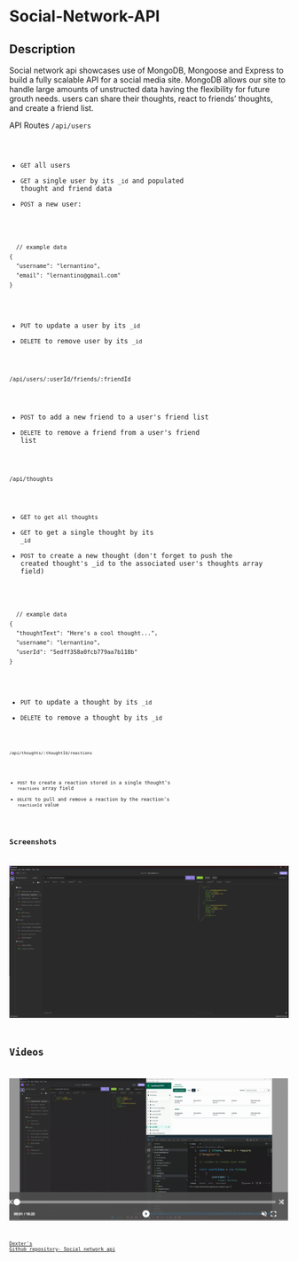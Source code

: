 #

# Social-Network-API

## Description

Social network api showcases use of MongoDB, Mongoose and Express to build a fully scalable API for a social media site. MongoDB allows our site to handle large amounts of unstructed data having the flexibility for future grouth needs.
users can share their thoughts, react to friends’ thoughts, and create a friend list.

API Routes
<code>/api/users

-   <code>GET</code> all users
-   <code>GET</code> a single user by its <code>\_id</code> and populated thought and friend data
-   <code>POST</code> a new user:

<code>
  // example data
{
  "username": "lernantino",
  "email": "lernantino@gmail.com"
}
</code>

-   <code>PUT</code> to update a user by its <code>\_id</code>
-   <code>DELETE</code> to remove user by its <code>\_id</code>

<code>/api/users/:userId/friends/:friendId</code>

-   <code>POST</code> to add a new friend to a user's friend list
-   <code>DELETE</code> to remove a friend from a user's friend list

<code>/api/thoughts</code>

-   <code>GET to get all thoughts</code>
-   <code>GET</code> to get a single thought by its <code>\_id</code>
-   <code>POST</code> to create a new thought (don't forget to push the created thought's \_id to the associated user's thoughts array field)

<code>
  // example data
{
  "thoughtText": "Here's a cool thought...",
  "username": "lernantino",
  "userId": "5edff358a0fcb779aa7b118b"
}
</code>

-   <code>PUT</code> to update a thought by its <code>\_id</code>
-   <code>DELETE</code> to remove a thought by its <code>\_id<code>

<code>/api/thoughts/:thoughtId/reactions</code>

-   <code>POST</code> to create a reaction stored in a single thought's <code>reactions</code> array field
-   <code>DELETE</code> to pull and remove a reaction by the reaction's <code>reactionId</code> value

## Screenshots

![Insomnia image showing api route](.\images\Screenshot_1.png)

# Videos

[![social network api](./images/Video.png "social network api")](https://drive.google.com/file/d/1wq-JQ6UKaBP_Vyr61jHqn2_MS5DeR25Z/view)

[Dexter's Github repository- Social network api](https://github.com/civ187/social-network-API)

